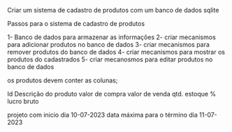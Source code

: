 Criar um sistema de cadastro de produtos com um banco de dados sqlite

Passos para o sistema de cadastro de produtos

1- Banco de dados para armazenar as informações
2- criar mecanismos para adicionar produtos no banco de dados 
3- criar mecanismos para remover produtos do banco de dados
4- criar mecanismos para mostrar os produtos do cadastrados
5- criar mecanosmos para editar produtos no banco de dados

os produtos devem conter as colunas;

Id 
Descrição do produto
valor de compra
valor de venda 
qtd. estoque 
% lucro bruto


projeto com inicio dia 10-07-2023
data máxima para o término dia 11-07-2023
